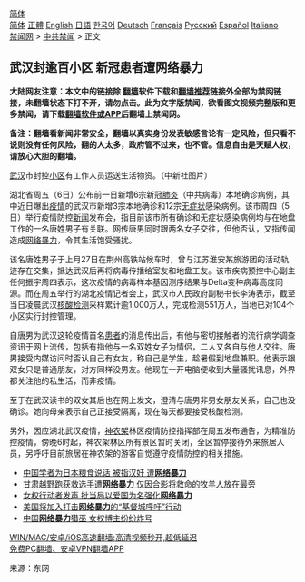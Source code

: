  <!-- 面包屑导航 --> <div class="breadcrumb"><!-- GTranslate: https://gtranslate.io/ -->  <div class="switcher notranslate">  <div class="selected">  <a href="#" onclick="return false;"> 简体</a>  </div>  <div class="option">  <a href="https://www.bannedbook.org" onclick="doGTranslate('zh-CN|zh-CN');jQuery('div.switcher div.selected a').html(jQuery(this).html());return false;" title="简体中文" class="nturl selected"> 简体</a>  <a href="https://www.bannedbook.org/zh-tw/" onclick="doGTranslate('zh-CN|zh-TW');jQuery('div.switcher div.selected a').html(jQuery(this).html());return false;" title="繁體中文" class="nturl"> 正體</a>  <a href="https://www.bannedbook.org/en/" onclick="doGTranslate('zh-CN|en');jQuery('div.switcher div.selected a').html(jQuery(this).html());return false;" title="English" class="nturl"> English</a>  <a href="https://www.bannedbook.org/ja/" onclick="doGTranslate('zh-CN|ja');jQuery('div.switcher div.selected a').html(jQuery(this).html());return false;" title="日本語" class="nturl"> 日語</a>  <a href="https://www.bannedbook.org/ko/" onclick="doGTranslate('zh-CN|ko');jQuery('div.switcher div.selected a').html(jQuery(this).html());return false;" title="한국어" class="nturl"> 한국어</a>  <a href="https://www.bannedbook.org/de/" onclick="doGTranslate('zh-CN|de');jQuery('div.switcher div.selected a').html(jQuery(this).html());return false;" title="Deutsch" class="nturl"> Deutsch</a>  <a href="https://www.bannedbook.org/fr/" onclick="doGTranslate('zh-CN|fr');jQuery('div.switcher div.selected a').html(jQuery(this).html());return false;" title="Français" class="nturl"> Français</a>  <a href="https://www.bannedbook.org/ru/" onclick="doGTranslate('zh-CN|ru');jQuery('div.switcher div.selected a').html(jQuery(this).html());return false;" title="Русский" class="nturl"> Русский</a>  <a href="https://www.bannedbook.org/es/" onclick="doGTranslate('zh-CN|es');jQuery('div.switcher div.selected a').html(jQuery(this).html());return false;" title="Español" class="nturl"> Español</a>  <a href="https://www.bannedbook.org/it/" onclick="doGTranslate('zh-CN|it');jQuery('div.switcher div.selected a').html(jQuery(this).html());return false;" title="Italiano" class="nturl"> Italiano</a>  </div>  </div>      <div class='breadcrumb-sub'><!-- Breadcrumb NavXT 6.3.0 --> <a href="https://www.bannedbook.org/" class="home">禁闻网</a> &gt; <a href="https://www.bannedbook.org/bnews/cbnews/" class="category">中共禁闻</a> &gt; 正文</div></div><h2>武汉封逾百小区 新冠患者遭网络暴力</h2> <p class="notice"><b>大陆网友注意：本文中的链接除 <a href="https://github.com/bannedbook/fanqiang" >翻墙</a>软件下载和<a href="https://github.com/killgcd/justmysocks/blob/master/README.md">翻墙推荐</a>链接外全部为禁网链接，未翻墙状态下打不开，请勿点击。此为文字版禁闻，欲看图文视频完整版和更多禁闻，请下载<a href="https://github.com/bannedbook/fanqiang">翻墙软件或APP</a>后翻墙上禁闻网。</p><p>备注：翻墙看新闻非常安全，翻墙以真实身份发表敏感言论有一定风险，但只看不说则没有任何风险，翻的人太多，政府管不过来，也不管。信息自由是天赋人权，请放心大胆的翻墙。</b></p>  <div class="entry"> <p id="conimg"><a href="https://www.bannedbook.org/bnews/tag/%e6%ad%a6%e6%b1%89/" class="st_tag internal_tag" rel="tag" title="标签 武汉 下的日志">武汉</a>市封控<a href="https://www.bannedbook.org/bnews/tag/%E5%B0%8F%E5%8C%BA/" class="st_tag internal_tag" rel="tag" title="标签 小区 下的日志">小区</a>有工作人员运送生活物资。（中新社图片）</p> <p>湖北省周五（6日）公布前一日新增6宗新冠<a href="https://www.bannedbook.org/bnews/tag/%e8%82%ba%e7%82%8e/" class="st_tag internal_tag" rel="tag" title="标签 肺炎 下的日志">肺炎</a>（中共病毒）本地确诊病例，其中近日爆出<a href="https://www.bannedbook.org/bnews/tag/%E7%96%AB%E6%83%85/" class="st_tag internal_tag" rel="tag" title="标签 疫情 下的日志">疫情</a>的武汉市新增3宗本地确诊和12宗<a href="https://www.bannedbook.org/bnews/tag/%E6%97%A0%E7%97%87%E7%8A%B6/" class="st_tag internal_tag" rel="tag" title="标签 无症状 下的日志">无症状</a>感染病例。该市周四（5日）举行疫情防控<span class='wp_keywordlink_affiliate'><a href="https://www.bannedbook.org/" title="新闻">新闻</a></span>发布会，指目前该市所有确诊和无症状感染病例均与在地盘工作的一名唐姓男子有关联。网传唐男同时跟两名女子交往，但他否认，又指传闻造成<a href="https://www.bannedbook.org/bnews/tag/%e7%bd%91%e7%bb%9c%e6%9a%b4%e5%8a%9b/" class="st_tag internal_tag" rel="tag" title="标签 网络暴力 下的日志">网络暴力</a>，令其生活饱受骚扰。</p>  <p>该名唐姓男子于上月27日在荆州高铁站候车时，曾与江苏淮安某旅游团的活动轨迹存在交集，抵达武汉后再将病毒传播给室友和地盘工友。该市疾病预控中心副主任何振宇周四表示，这次疫情的病毒样本基因测序结果与Delta变种病毒高度同源。而在周五举行的湖北疫情记者会上，武汉市人民政府副秘书长李涛表示，截至当日凌晨武汉<a href="https://www.bannedbook.org/bnews/tag/%E6%A0%B8%E9%85%B8%E6%A3%80%E6%B5%8B/" class="st_tag internal_tag" rel="tag" title="标签 核酸检测 下的日志">核酸检测</a>采样累计逾1,000万人，完成检测551万人，当地已对104个小区实行封控管理。</p> <p>自唐男为武汉这轮疫情首名<a href="https://www.bannedbook.org/bnews/tag/%E6%82%A3%E8%80%85/" class="st_tag internal_tag" rel="tag" title="标签 患者 下的日志">患者</a>的消息传出后，有他与密切接触者的流行病学调查资讯于网上流传，包括有指他与一名双姓女子为情侣，二人又各自与他人交往。唐男接受内媒访问时否认自己有女友，称自己是学生，趁暑假到地盘兼职。他表示跟双女只是普通朋友，对方同样没男友。他现在一开电脑便收到大量骚扰讯息，外界都关注他的私生活，而非疫情。</p>  <p>至于在武汉读书的双女其后也在网上发文，澄清与唐男非男女朋友关系，自己也没确诊。她向母亲表示自己正接受隔离，现在每天都要接受核酸检测。</p> <p>另外，因应湖北武汉疫情，<a href="https://www.bannedbook.org/bnews/tag/%E7%A5%9E%E5%86%9C%E6%9E%B6/" class="st_tag internal_tag" rel="tag" title="标签 神农架 下的日志">神农架</a>林区疫情防控指挥部在周五发布通告，为精准防控疫情，傍晚6时起，神农架林区所有景区暂时关闭，全区暂停接待外来旅居人员，另呼吁目前旅居在神农架的游客自觉遵守疫情防控的相关措施。</p>  <ul class='op-related-articles' title='相关阅读'> <li><a href='https://www.bannedbook.org/bnews/cbnews/20210709/1583850.html' target='_blank'>中国学者为日本粮食说话 被指汉奸 遭<b>网络暴力</b></a></li> <li><a href='https://www.bannedbook.org/bnews/baitai/20210526/1554221.html' target='_blank'>甘肃越野跑获救选手遭<b>网络暴力</b> 仅因合影将救命的牧羊人放在最旁</a></li> <li><a href='https://www.bannedbook.org/bnews/headline/20210523/1552354.html' target='_blank'>女权行动者发声 批当局以爱国为名强化<b>网络暴力</b></a></li> <li><a href='https://www.bannedbook.org/bnews/renquan/20210509/1542538.html' target='_blank'>美国将加入打击<b>网络暴力</b>的“基督城呼吁”行动</a></li> <li><a href='https://www.bannedbook.org/bnews/ssgc/20210407/1521050.html' target='_blank'>中国<b>网络暴力</b>猎巫 女权博主纷纷炸号</a></li> </ul> <p class="texttj"> <a href="https://github.com/bannedbook/fanqiang/wiki/V2ray%E6%9C%BA%E5%9C%BA" target="_blank">WIN/MAC/安卓/iOS高速翻墙:高清视频秒开,超低延迟</a><br/> <a href="https://github.com/bannedbook/fanqiang/wiki/%E7%A6%81%E9%97%BB%E7%BD%91%E5%AE%89%E5%8D%93%E7%BF%BB%E5%A2%99%E6%96%B0%E9%97%BBAPP" target="_blank">免费PC翻墙、安卓VPN翻墙APP</a></p><p> 来源：东网 </p> <a name='sharetosocial'></a>  <div style="margin-bottom:5px;padding-bottom:5px;clear:both"> <div id="archive-pix-1" class="banner-ads"> <!-- AuctionX Display platform tag START --> <div id="26318x728x90x621x_ADSLOT2" clicktrack="%%CLICK_URL_ESC%%"></div> <!-- AuctionX Display platform tag END --> </div> <div id="archive-pix-2" class="banner-ads"> <!-- AuctionX Display platform tag START --> <div id="26315x300x250x621x_ADSLOT2" clicktrack="%%CLICK_URL_ESC%%"></div> <!-- AuctionX Display platform tag END --> </div> </div>  <div id="archive-pix-1" class="banner-ads"> <!-- AuctionX Display platform tag START --> <div id="26318x728x90x621x_ADSLOT3" clicktrack="%%CLICK_URL_ESC%%"></div> <!-- AuctionX Display platform tag END --> </div> </div><!--END ENTRY--> 